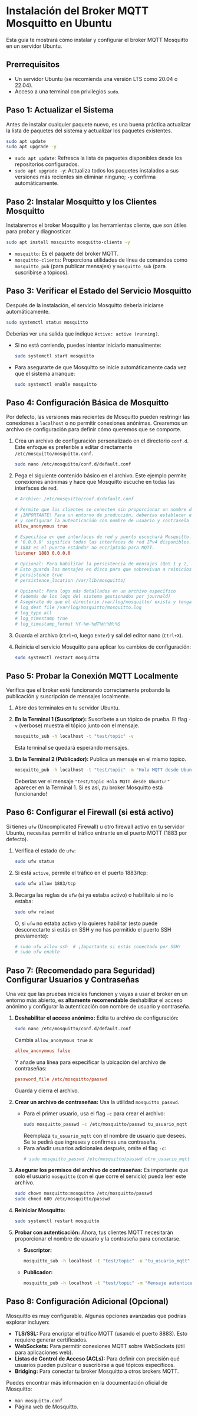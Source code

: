 # Instalación del Broker MQTT Mosquitto en Ubuntu

Esta guía te mostrará cómo instalar y configurar el broker MQTT Mosquitto en un servidor Ubuntu.

## Prerrequisitos

*   Un servidor Ubuntu (se recomienda una versión LTS como 20.04 o 22.04).
*   Acceso a una terminal con privilegios `sudo`.

## Paso 1: Actualizar el Sistema

Antes de instalar cualquier paquete nuevo, es una buena práctica actualizar la lista de paquetes del sistema y actualizar los paquetes existentes.

```bash
sudo apt update
sudo apt upgrade -y
```
*   `sudo apt update`: Refresca la lista de paquetes disponibles desde los repositorios configurados.
*   `sudo apt upgrade -y`: Actualiza todos los paquetes instalados a sus versiones más recientes sin eliminar ninguno; `-y` confirma automáticamente.

## Paso 2: Instalar Mosquitto y los Clientes Mosquitto

Instalaremos el broker Mosquitto y las herramientas cliente, que son útiles para probar y diagnosticar.

```bash
sudo apt install mosquitto mosquitto-clients -y
```
*   `mosquitto`: Es el paquete del broker MQTT.
*   `mosquitto-clients`: Proporciona utilidades de línea de comandos como `mosquitto_pub` (para publicar mensajes) y `mosquitto_sub` (para suscribirse a tópicos).

## Paso 3: Verificar el Estado del Servicio Mosquitto

Después de la instalación, el servicio Mosquitto debería iniciarse automáticamente.

```bash
sudo systemctl status mosquitto
```
Deberías ver una salida que indique `Active: active (running)`.
*   Si no está corriendo, puedes intentar iniciarlo manualmente:
    ```bash
    sudo systemctl start mosquitto
    ```
*   Para asegurarte de que Mosquitto se inicie automáticamente cada vez que el sistema arranque:
    ```bash
    sudo systemctl enable mosquitto
    ```

## Paso 4: Configuración Básica de Mosquitto

Por defecto, las versiones más recientes de Mosquitto pueden restringir las conexiones a `localhost` o no permitir conexiones anónimas. Crearemos un archivo de configuración para definir cómo queremos que se comporte.

1.  Crea un archivo de configuración personalizado en el directorio `conf.d`. Este enfoque es preferible a editar directamente `/etc/mosquitto/mosquitto.conf`.
    ```bash
    sudo nano /etc/mosquitto/conf.d/default.conf
    ```

2.  Pega el siguiente contenido básico en el archivo. Este ejemplo permite conexiones anónimas y hace que Mosquitto escuche en todas las interfaces de red.

    ```conf
    # Archivo: /etc/mosquitto/conf.d/default.conf

    # Permite que los clientes se conecten sin proporcionar un nombre de usuario y contraseña.
    # ¡IMPORTANTE! Para un entorno de producción, deberías establecer esto en 'false'
    # y configurar la autenticación con nombre de usuario y contraseña (ver Paso 7).
    allow_anonymous true

    # Especifica en qué interfaces de red y puerto escuchará Mosquitto.
    # '0.0.0.0' significa todas las interfaces de red IPv4 disponibles.
    # 1883 es el puerto estándar no encriptado para MQTT.
    listener 1883 0.0.0.0

    # Opcional: Para habilitar la persistencia de mensajes (QoS 1 y 2, mensajes retenidos)
    # Esto guarda los mensajes en disco para que sobrevivan a reinicios del broker.
    # persistence true
    # persistence_location /var/lib/mosquitto/

    # Opcional: Para logs más detallados en un archivo específico
    # (además de los logs del sistema gestionados por journald)
    # Asegúrate de que el directorio /var/log/mosquitto/ exista y tenga permisos para el usuario 'mosquitto'.
    # log_dest file /var/log/mosquitto/mosquitto.log
    # log_type all
    # log_timestamp true
    # log_timestamp_format %Y-%m-%dT%H:%M:%S
    ```

3.  Guarda el archivo (`Ctrl+O`, luego `Enter`) y sal del editor nano (`Ctrl+X`).

4.  Reinicia el servicio Mosquitto para aplicar los cambios de configuración:
    ```bash
    sudo systemctl restart mosquitto
    ```

## Paso 5: Probar la Conexión MQTT Localmente

Verifica que el broker esté funcionando correctamente probando la publicación y suscripción de mensajes localmente.

1.  Abre dos terminales en tu servidor Ubuntu.

2.  **En la Terminal 1 (Suscriptor):**
    Suscríbete a un tópico de prueba. El flag `-v` (verbose) muestra el tópico junto con el mensaje.
    ```bash
    mosquitto_sub -h localhost -t "test/topic" -v
    ```
    Esta terminal se quedará esperando mensajes.

3.  **En la Terminal 2 (Publicador):**
    Publica un mensaje en el mismo tópico.
    ```bash
    mosquitto_pub -h localhost -t "test/topic" -m "Hola MQTT desde Ubuntu!"
    ```

    Deberías ver el mensaje `"test/topic Hola MQTT desde Ubuntu!"` aparecer en la Terminal 1. Si es así, ¡tu broker Mosquitto está funcionando!

## Paso 6: Configurar el Firewall (si está activo)

Si tienes `ufw` (Uncomplicated Firewall) u otro firewall activo en tu servidor Ubuntu, necesitas permitir el tráfico entrante en el puerto MQTT (1883 por defecto).

1.  Verifica el estado de `ufw`:
    ```bash
    sudo ufw status
    ```

2.  Si está `active`, permite el tráfico en el puerto 1883/tcp:
    ```bash
    sudo ufw allow 1883/tcp
    ```

3.  Recarga las reglas de `ufw` (si ya estaba activo) o habilítalo si no lo estaba:
    ```bash
    sudo ufw reload
    ```
    O, si `ufw` no estaba activo y lo quieres habilitar (esto puede desconectarte si estás en SSH y no has permitido el puerto SSH previamente):
    ```bash
    # sudo ufw allow ssh  # ¡Importante si estás conectado por SSH!
    # sudo ufw enable
    ```

## Paso 7: (Recomendado para Seguridad) Configurar Usuarios y Contraseñas

Una vez que las pruebas iniciales funcionen y vayas a usar el broker en un entorno más abierto, es **altamente recomendable** deshabilitar el acceso anónimo y configurar la autenticación con nombre de usuario y contraseña.

1.  **Deshabilitar el acceso anónimo:**
    Edita tu archivo de configuración:
    ```bash
    sudo nano /etc/mosquitto/conf.d/default.conf
    ```
    Cambia `allow_anonymous true` a:
    ```conf
    allow_anonymous false
    ```
    Y añade una línea para especificar la ubicación del archivo de contraseñas:
    ```conf
    password_file /etc/mosquitto/passwd
    ```
    Guarda y cierra el archivo.

2.  **Crear un archivo de contraseñas:**
    Usa la utilidad `mosquitto_passwd`.
    *   Para el primer usuario, usa el flag `-c` para crear el archivo:
        ```bash
        sudo mosquitto_passwd -c /etc/mosquitto/passwd tu_usuario_mqtt
        ```
        Reemplaza `tu_usuario_mqtt` con el nombre de usuario que desees. Se te pedirá que ingreses y confirmes una contraseña.
    *   Para añadir usuarios adicionales después, omite el flag `-c`:
        ```bash
        # sudo mosquitto_passwd /etc/mosquitto/passwd otro_usuario_mqtt
        ```

3.  **Asegurar los permisos del archivo de contraseñas:**
    Es importante que solo el usuario `mosquitto` (con el que corre el servicio) pueda leer este archivo.
    ```bash
    sudo chown mosquitto:mosquitto /etc/mosquitto/passwd
    sudo chmod 600 /etc/mosquitto/passwd
    ```

4.  **Reiniciar Mosquitto:**
    ```bash
    sudo systemctl restart mosquitto
    ```

5.  **Probar con autenticación:**
    Ahora, tus clientes MQTT necesitarán proporcionar el nombre de usuario y la contraseña para conectarse.
    *   **Suscriptor:**
        ```bash
        mosquitto_sub -h localhost -t "test/topic" -u "tu_usuario_mqtt" -P "tu_contraseña" -v
        ```
    *   **Publicador:**
        ```bash
        mosquitto_pub -h localhost -t "test/topic" -m "Mensaje autenticado!" -u "tu_usuario_mqtt" -P "tu_contraseña"
        ```

## Paso 8: Configuración Adicional (Opcional)

Mosquitto es muy configurable. Algunas opciones avanzadas que podrías explorar incluyen:

*   **TLS/SSL:** Para encriptar el tráfico MQTT (usando el puerto 8883). Esto requiere generar certificados.
*   **WebSockets:** Para permitir conexiones MQTT sobre WebSockets (útil para aplicaciones web).
*   **Listas de Control de Acceso (ACLs):** Para definir con precisión qué usuarios pueden publicar o suscribirse a qué tópicos específicos.
*   **Bridging:** Para conectar tu broker Mosquitto a otros brokers MQTT.

Puedes encontrar más información en la documentación oficial de Mosquitto:
*   `man mosquitto.conf`
*   Página web de Mosquitto.
